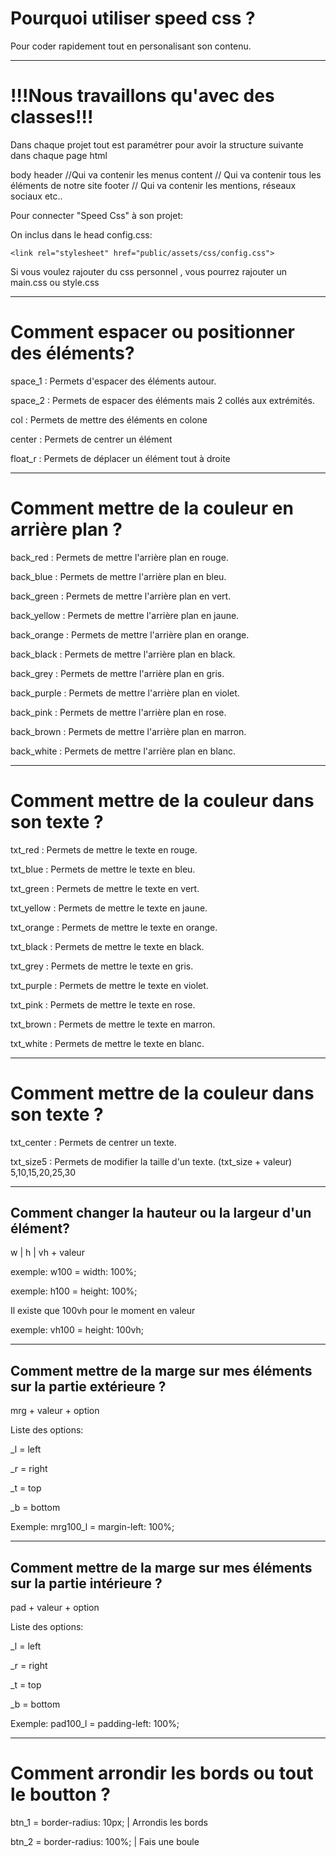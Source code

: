 # Pourquoi utiliser speed css ?
Pour coder rapidement tout en personalisant son contenu.

----------------------------------------------------------------------
# !!!Nous travaillons qu'avec des classes!!!
Dans chaque projet tout est paramétrer pour avoir la structure suivante dans chaque page html

body
    header //Qui va contenir les menus
    content // Qui va contenir tous les éléments de notre site
    footer // Qui va contenir les mentions, réseaux sociaux etc..

Pour connecter "Speed Css" à son projet: 

On inclus dans le head config.css:
```
<link rel="stylesheet" href="public/assets/css/config.css">
```

Si vous voulez rajouter du css personnel , vous pourrez rajouter un main.css ou style.css

----------------------------------------------------------------------
# Comment espacer ou positionner des éléments?

space_1 : Permets d'espacer des éléments autour.

space_2 : Permets de espacer des éléments mais 2 collés aux extrémités.

col     : Permets de mettre des éléments en colone

center  : Permets de centrer un élément

float_r : Permets de déplacer un élément tout à droite

----------------------------------------------------------------------
# Comment mettre de la couleur en arrière plan ?

back_red    : Permets de mettre l'arrière plan en rouge.

back_blue   : Permets de mettre l'arrière plan en bleu.

back_green  : Permets de mettre l'arrière plan en vert.

back_yellow : Permets de mettre l'arrière plan en jaune.

back_orange : Permets de mettre l'arrière plan en orange.

back_black  : Permets de mettre l'arrière plan en black.

back_grey   : Permets de mettre l'arrière plan en gris.

back_purple : Permets de mettre l'arrière plan en violet.

back_pink   : Permets de mettre l'arrière plan en rose.

back_brown  : Permets de mettre l'arrière plan en marron.

back_white  : Permets de mettre l'arrière plan en blanc.

----------------------------------------------------------------------
# Comment mettre de la couleur dans son texte ?

txt_red    : Permets de mettre le texte en rouge.

txt_blue   : Permets de mettre le texte en bleu.

txt_green  : Permets de mettre le texte en vert.

txt_yellow : Permets de mettre le texte en jaune.

txt_orange : Permets de mettre le texte en orange.

txt_black  : Permets de mettre le texte en black.

txt_grey   : Permets de mettre le texte en gris.

txt_purple : Permets de mettre le texte en violet.

txt_pink   : Permets de mettre le texte en rose.

txt_brown  : Permets de mettre le texte en marron.

txt_white  : Permets de mettre le texte en blanc.

----------------------------------------------------------------------
# Comment mettre de la couleur dans son texte ?

txt_center  : Permets de centrer un texte.

txt_size5   : Permets de modifier la taille d'un texte. (txt_size + valeur) 5,10,15,20,25,30

----------------------------------------------------------------------
## Comment changer la hauteur ou la largeur d'un élément?

w | h | vh  + valeur

exemple: w100 = width: 100%;

exemple: h100 = height: 100%;

Il existe que 100vh pour le moment en valeur

exemple: vh100 = height: 100vh;

----------------------------------------------------------------------
## Comment mettre de la marge sur mes éléments sur la partie extérieure ?

mrg + valeur + option

Liste des options:

_l = left

_r = right

_t = top

_b = bottom

Exemple: mrg100_l = margin-left: 100%;

----------------------------------------------------------------------
## Comment mettre de la marge sur mes éléments sur la partie intérieure ?

pad + valeur + option

Liste des options:

_l = left

_r = right

_t = top

_b = bottom

Exemple: pad100_l = padding-left: 100%;

----------------------------------------------------------------------
# Comment arrondir les bords ou tout le boutton ?

btn_1 = border-radius: 10px; | Arrondis les bords

btn_2 = border-radius: 100%; | Fais une boule